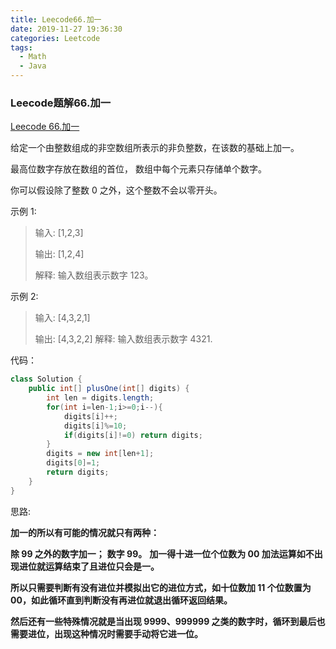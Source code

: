 ```yaml
---
title: Leecode66.加一
date: 2019-11-27 19:36:30
categories: Leetcode
tags: 
  - Math
  - Java
---
```


### Leecode题解66.加一

[Leecode 66.加一](https://leetcode-cn.com/problems/plus-one/ )

给定一个由整数组成的非空数组所表示的非负整数，在该数的基础上加一。

最高位数字存放在数组的首位， 数组中每个元素只存储单个数字。

你可以假设除了整数 0 之外，这个整数不会以零开头。

<!--more-->

示例 1:

> 输入: [1,2,3]
>
> 输出: [1,2,4]
>
> 解释: 输入数组表示数字 123。


示例 2:

> 输入: [4,3,2,1]
>
> 输出: [4,3,2,2]
> 解释: 输入数组表示数字 4321.

代码：

~~~java
class Solution {
    public int[] plusOne(int[] digits) {
        int len = digits.length;
        for(int i=len-1;i>=0;i--){
            digits[i]++;
            digits[i]%=10;
            if(digits[i]!=0) return digits;
        }
        digits = new int[len+1];
        digits[0]=1;
        return digits;
    }
}
~~~

思路:

**加一的所以有可能的情况就只有两种：**

**除 99 之外的数字加一；**
**数字 99。**
**加一得十进一位个位数为 00 加法运算如不出现进位就运算结束了且进位只会是一。**

**所以只需要判断有没有进位并模拟出它的进位方式，如十位数加 11 个位数置为 00，如此循环直到判断没有再进位就退出循环返回结果。**

**然后还有一些特殊情况就是当出现 9999、999999 之类的数字时，循环到最后也需要进位，出现这种情况时需要手动将它进一位。**

